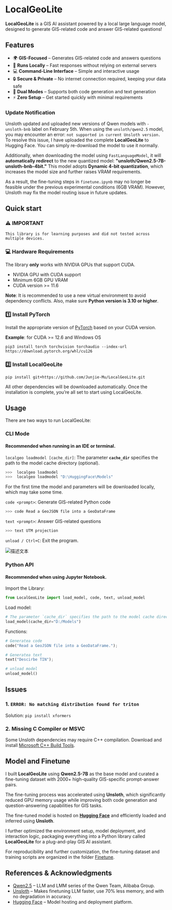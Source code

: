 # LocalGeoLite

**LocalGeoLite** is a GIS AI assistant powered by a local large language model, designed to generate GIS-related code and answer GIS-related questions! 

## Features  

- 🌍 **GIS-Focused** – Generates GIS-related code and answers questions  
- 🚀 **Runs Locally** – Fast responses without relying on external servers  
- 💻 **Command-Line Interface** – Simple and interactive usage  
- 🔒 **Secure & Private** – No internet connection required, keeping your data safe  
- 🎯 **Dual Modes** – Supports both code generation and text generation
- ⚡ **Zero Setup** – Get started quickly with minimal requirements

###  Update Notification
Unsloth updated and uploaded new versions of Qwen models with `-unsloth-bnb` label on February 5th. 
When using the `unsloth/qwen2.5` model, you may encounter an error: `not supported in current Unsloth version.`
To resolve this issue, I have uploaded the complete **LocalGeoLite** to Hugging Face. You can simply re-download the model to use it normally.

Additionally, when downloading the model using `FastLanguageModel`, it will **automatically redirect** to the new quantized model: **"unsloth/Qwen2.5-7B-unsloth-bnb-4bit."** This model adopts **Dynamic 4-bit quantization**, 
which increases the model size and further raises VRAM requirements. 

As a result, the fine-tuning steps in `finetune.ipynb` may no longer be feasible under the previous experimental conditions (6GB VRAM). However, Unsloth may fix the model routing issue in future updates.

## Quick start
### ⚠️ IMPORTANT
```
This library is for learning purposes and did not tested across multiple devices. 
```
### 💻 Hardware Requirements
The library **only** works with NVIDIA GPUs that support CUDA. 
- NVIDIA GPU with CUDA support
- Minimum 6GB GPU VRAM
- CUDA version >= 11.6 

**Note**: It is recommended to use a new virtual environment to avoid dependency conflicts. Also, make sure **Python version is 3.10 or higher**.
### 1️⃣ Install PyTorch  

Install the appropriate version of [PyTorch](https://pytorch.org/get-started/locally/) based on your CUDA version.

**Example**: for CUDA >= 12.6 and Windows OS

`pip3 install torch torchvision torchaudio --index-url https://download.pytorch.org/whl/cu126`
### 2️⃣ Install LocalGeoLite

`pip install git+https://github.com/Junjie-Mu/LocalGeoLite.git`

All other dependencies will be downloaded automatically. Once the installation is complete, you’re all set to start using LocalGeoLite.

## Usage

There are two ways to run LocalGeoLite:

### CLI Mode 
#### Recommended when running in an IDE or terminal.

`localgeo loadmodel [cache_dir]`: The parameter **`cache_dir`** specifies the path to the model cache directory (optional). 
  ```bash
  >>>  localgeo loadmodel
  >>>  localgeo loadmodel "D:\HuggingFace\Models"
  ```
For the first time the model and parameters will be downloaded locally, which may take some time. 

`code <prompt>`: Generate GIS-related Python code
  ```bash
  >>> code Read a GeoJSON file into a GeoDataFrame
  ```
`text <prompt>`: Answer GIS-related questions
  ```bash
  >>> text UTM projection
  ```
`unload / Ctrl+C`: Exit the program.

![描述文本](https://github.com/user-attachments/assets/194e0472-e42e-4ba2-a903-826d1dadda34)

### Python API 
#### Recommended when using Jupyter Notebook.

Import the Library:
```python
from LocalGeoLite import load_model, code, text, unload_model
```
Load model:
```python
# The parameter `cache_dir` specifies the path to the model cache directory (optional). 
load_model(cache_dir="D:/Models")
```
Functions:
```python
# Generatea code
code("Read a GeoJSON file into a GeoDataFrame.");

# Generatea text
text("Descirbe TIN");

# unload model
unload_model()
```
## Issues
### 1. `ERROR: No matching distribution found for triton`
Solution: `pip install xformers`
### 2. Missing C Compiler or MSVC
Some Unsloth dependencies may require C++ compilation. 
Download and install [Microsoft C++ Build Tools](https://visualstudio.microsoft.com/zh-hans/visual-cpp-build-tools/).


## Model and Finetune
I built **LocalGeoLite** using **Qwen2.5-7B** 
as the base model and curated a fine-tuning dataset 
with 2000+ high-quality GIS-specific prompt-answer pairs.

The fine-tuning process was accelerated using **Unsloth**, 
which significantly reduced GPU memory usage while improving both code generation
and question-answering capabilities for GIS tasks.

The fine-tuned model is hosted on [**Hugging Face**](https://huggingface.co/JackyMu/LocalGeoLite) 
and efficiently loaded and inferred using **Unsloth**. 

I further optimized the environment setup, model deployment, 
and interaction logic, packaging everything into a Python library called **LocalGeoLite**
for a plug-and-play GIS AI assistant.

For reproducibility and further customization, the fine-tuning dataset
and training scripts are organized in the folder [Finetune](https://github.com/Junjie-Mu/LocalGeoLite/tree/main/Finetune).

## References & Acknowledgments

- [Qwen2.5](https://github.com/QwenLM/Qwen) – LLM and LMM series of the Qwen Team, Alibaba Group.
- [Unsloth](https://unsloth.ai/) – Makes finetuning LLM faster, use 70% less memory, and with no degradation in accuracy.
- [Hugging Face](https://huggingface.co/) – Model hosting and deployment platform.
